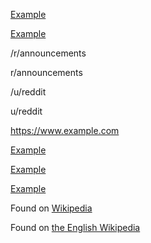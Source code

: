[Example](http://www.example.com)

[Example](https://www.example.com)

/r/announcements

r/announcements

/u/reddit

u/reddit

<https://www.example.com>

[Example](https://www.example.com "Example Domain")

[Example](https://www.example.com 'Example Domain')

[Example](https://www.example.com (Example Domain))

Found on [Wikipedia]

Found on [the English Wikipedia][Wikipedia]

[Wikipedia]: https://en.wikipedia.org